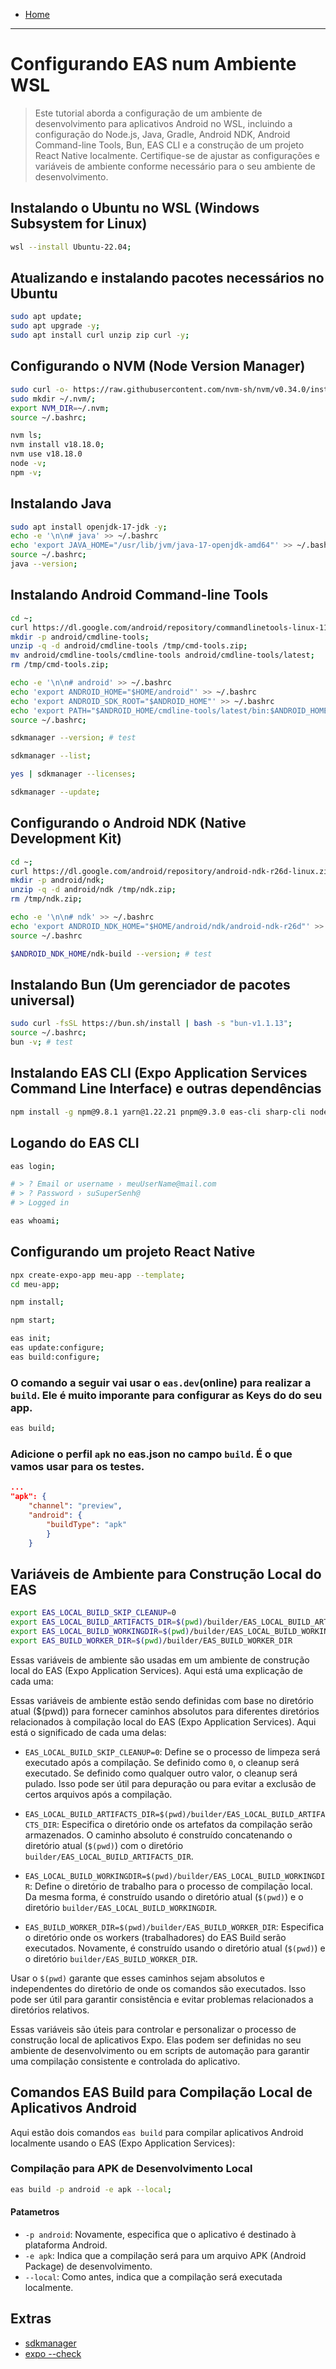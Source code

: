 - [Home](../)

---

# Configurando EAS num Ambiente WSL

> Este tutorial aborda a configuração de um ambiente de desenvolvimento para aplicativos Android no WSL, incluindo a configuração do Node.js, Java, Gradle, Android NDK, Android Command-line Tools, Bun, EAS CLI e a construção de um projeto React Native localmente. Certifique-se de ajustar as configurações e variáveis de ambiente conforme necessário para o seu ambiente de desenvolvimento.


## Instalando o Ubuntu no WSL (Windows Subsystem for Linux)
```sh
wsl --install Ubuntu-22.04;
```

## Atualizando e instalando pacotes necessários no Ubuntu
```sh
sudo apt update;
sudo apt upgrade -y;
sudo apt install curl unzip zip curl -y;
```

## Configurando o NVM (Node Version Manager)
```sh
sudo curl -o- https://raw.githubusercontent.com/nvm-sh/nvm/v0.34.0/install.sh | bash;
sudo mkdir ~/.nvm/;
export NVM_DIR=~/.nvm;
source ~/.bashrc;
```

```sh
nvm ls;
nvm install v18.18.0;
nvm use v18.18.0
node -v;
npm -v;
```

## Instalando Java
```sh
sudo apt install openjdk-17-jdk -y;
echo -e '\n\n# java' >> ~/.bashrc
echo 'export JAVA_HOME="/usr/lib/jvm/java-17-openjdk-amd64"' >> ~/.bashrc;
source ~/.bashrc;
java --version;
```

## Instalando Android Command-line Tools
```sh
cd ~;
curl https://dl.google.com/android/repository/commandlinetools-linux-11076708_latest.zip?hl=pt-br -o /tmp/cmd-tools.zip;
mkdir -p android/cmdline-tools;
unzip -q -d android/cmdline-tools /tmp/cmd-tools.zip;
mv android/cmdline-tools/cmdline-tools android/cmdline-tools/latest;
rm /tmp/cmd-tools.zip;
```

```sh
echo -e '\n\n# android' >> ~/.bashrc
echo 'export ANDROID_HOME="$HOME/android"' >> ~/.bashrc
echo 'export ANDROID_SDK_ROOT="$ANDROID_HOME"' >> ~/.bashrc
echo 'export PATH="$ANDROID_HOME/cmdline-tools/latest/bin:$ANDROID_HOME/platform-tools:$ANDROID_HOME/tools:$ANDROID_HOME/tools/bin:$PATH"' >> ~/.bashrc
source ~/.bashrc;
```

```sh
sdkmanager --version; # test
```

```sh
sdkmanager --list;
```

```sh
yes | sdkmanager --licenses;
```

```sh
sdkmanager --update;
```

## Configurando o Android NDK (Native Development Kit)
```sh
cd ~;
curl https://dl.google.com/android/repository/android-ndk-r26d-linux.zip  -o /tmp/ndk.zip;
mkdir -p android/ndk;
unzip -q -d android/ndk /tmp/ndk.zip;
rm /tmp/ndk.zip;
```

```sh
echo -e '\n\n# ndk' >> ~/.bashrc
echo 'export ANDROID_NDK_HOME="$HOME/android/ndk/android-ndk-r26d"' >> ~/.bashrc
source ~/.bashrc
```

```sh
$ANDROID_NDK_HOME/ndk-build --version; # test
```

## Instalando Bun (Um gerenciador de pacotes universal)
```sh
sudo curl -fsSL https://bun.sh/install | bash -s "bun-v1.1.13";
source ~/.bashrc;
bun -v; # test
```

## Instalando EAS CLI (Expo Application Services Command Line Interface) e outras dependências
```sh
npm install -g npm@9.8.1 yarn@1.22.21 pnpm@9.3.0 eas-cli sharp-cli node-gyp@10.0.1;
```

## Logando do EAS CLI
```sh
eas login;
```

```sh
# > ? Email or username › meuUserName@mail.com
# > ? Password › suSuperSenh@
# > Logged in
```

```sh
eas whoami;
```

## Configurando um projeto React Native

```sh
npx create-expo-app meu-app --template;
cd meu-app;
```

```sh
npm install;
```

```sh
npm start;
```

```sh
eas init;
eas update:configure;
eas build:configure;
```

### O comando a seguir vai usar o `eas.dev`(online) para realizar a `build`. Ele é muito imporante para configurar as Keys do do seu app.

```sh
eas build;
```

### Adicione o perfil `apk` no eas.json no campo `build`. É o que vamos usar para os testes.

```json
...
"apk": {
    "channel": "preview",
    "android": {
        "buildType": "apk"
        }
    }
```

## Variáveis de Ambiente para Construção Local do EAS

```sh
export EAS_LOCAL_BUILD_SKIP_CLEANUP=0
export EAS_LOCAL_BUILD_ARTIFACTS_DIR=$(pwd)/builder/EAS_LOCAL_BUILD_ARTIFACTS_DIR
export EAS_LOCAL_BUILD_WORKINGDIR=$(pwd)/builder/EAS_LOCAL_BUILD_WORKINGDIR
export EAS_BUILD_WORKER_DIR=$(pwd)/builder/EAS_BUILD_WORKER_DIR
```

Essas variáveis de ambiente são usadas em um ambiente de construção local do EAS (Expo Application Services). Aqui está uma explicação de cada uma:

Essas variáveis de ambiente estão sendo definidas com base no diretório atual ($(pwd)) para fornecer caminhos absolutos para diferentes diretórios relacionados à compilação local do EAS (Expo Application Services). Aqui está o significado de cada uma delas:

- `EAS_LOCAL_BUILD_SKIP_CLEANUP=0`: Define se o processo de limpeza será executado após a compilação. Se definido como `0`, o cleanup será executado. Se definido como qualquer outro valor, o cleanup será pulado. Isso pode ser útil para depuração ou para evitar a exclusão de certos arquivos após a compilação.

- `EAS_LOCAL_BUILD_ARTIFACTS_DIR=$(pwd)/builder/EAS_LOCAL_BUILD_ARTIFACTS_DIR`: Especifica o diretório onde os artefatos da compilação serão armazenados. O caminho absoluto é construído concatenando o diretório atual (`$(pwd)`) com o diretório `builder/EAS_LOCAL_BUILD_ARTIFACTS_DIR`.

- `EAS_LOCAL_BUILD_WORKINGDIR=$(pwd)/builder/EAS_LOCAL_BUILD_WORKINGDIR`: Define o diretório de trabalho para o processo de compilação local. Da mesma forma, é construído usando o diretório atual (`$(pwd)`) e o diretório `builder/EAS_LOCAL_BUILD_WORKINGDIR`.

- `EAS_BUILD_WORKER_DIR=$(pwd)/builder/EAS_BUILD_WORKER_DIR`: Especifica o diretório onde os workers (trabalhadores) do EAS Build serão executados. Novamente, é construído usando o diretório atual (`$(pwd)`) e o diretório `builder/EAS_BUILD_WORKER_DIR`.

Usar o `$(pwd)` garante que esses caminhos sejam absolutos e independentes do diretório de onde os comandos são executados. Isso pode ser útil para garantir consistência e evitar problemas relacionados a diretórios relativos.

Essas variáveis são úteis para controlar e personalizar o processo de construção local de aplicativos Expo. Elas podem ser definidas no seu ambiente de desenvolvimento ou em scripts de automação para garantir uma compilação consistente e controlada do aplicativo.



## Comandos EAS Build para Compilação Local de Aplicativos Android

Aqui estão dois comandos `eas build` para compilar aplicativos Android localmente usando o EAS (Expo Application Services):

### Compilação para APK de Desenvolvimento Local

```sh
eas build -p android -e apk --local;
```

#### Patametros

- `-p android`: Novamente, especifica que o aplicativo é destinado à plataforma Android.
- `-e apk`: Indica que a compilação será para um arquivo APK (Android Package) de desenvolvimento.
- `--local`: Como antes, indica que a compilação será executada localmente.

## Extras

- [sdkmanager](./sdkmanager.md)
- [expo --check](./expo-check.md)
